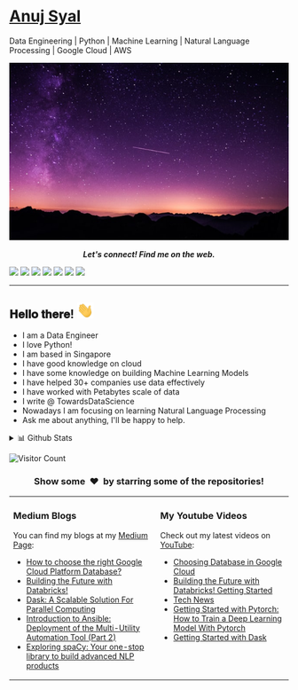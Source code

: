 # [Anuj Syal](https://anujsyal.com/)
Data Engineering | Python | Machine Learning | Natural Language Processing | Google Cloud | AWS

![cover.jpg](cover.jpg)
<p align="center">
  <b><i>Let's connect! Find me on the web.</i></b>

[<img height="30" src="https://img.shields.io/badge/twitter-%231DA1F2.svg?&style=for-the-badge&logo=twitter&logoColor=white" />][twitter]
[<img height="30" src = "https://img.shields.io/badge/Youtube-%23E4405F.svg?&style=for-the-badge&logo=Youtube&logoColor=white">][Youtube] 
[<img height="30" src="https://img.shields.io/badge/Hashnode-%230077B5.svg?&style=for-the-badge&logo=Hashnode&logoColor=white" />][Hashnode]
<a href="mailto:syal.anuj@gmail.com" style="text-decoration:none"><img height="30" src = "https://img.shields.io/badge/gmail-c14438?&style=for-the-badge&logo=gmail&logoColor=white"></a>
[<img height="30" src="https://img.shields.io/badge/linkedin-blue.svg?&style=for-the-badge&logo=linkedin&logoColor=white" />][LinkedIn]
[<img height="30" src="https://img.shields.io/badge/-Medium-000000.svg?&style=for-the-badge&logo=Medium&logoColor=white" />][Medium]
[<img height="30" src = "https://img.shields.io/badge/Instagram-036be4.svg?&style=for-the-badge&logo=Instagram&logoColor=white">][Instagram]
<br />
<hr />


<h2> 𝐇𝐞𝐥𝐥𝐨 𝐭𝐡𝐞𝐫𝐞! <img src="https://raw.githubusercontent.com/ABSphreak/ABSphreak/master/gifs/Hi.gif" width="30px"></h2>
<!-- 🙏 -->
 <!--<img align="right" height="270px" alt="GIF" src="https://i.pinimg.com/originals/e4/26/70/e426702edf874b181aced1e2fa5c6cde.gif" /> -->
 
* I am a Data Engineer
* I love Python!
* I am based in Singapore
* I have good knowledge on cloud
* I have some knowledge on building Machine Learning Models
* I have helped 30+ companies use data effectively
* I have worked with Petabytes scale of data
* I write @ TowardsDataScience
* Nowadays I am focusing on learning Natural Language Processing
* Ask me about anything, I'll be happy to help.


<table><tr><td valign="top" width="50%">

### Medium Blogs
You can find my blogs at my [Medium Page](https://syal-anuj.medium.com/): 
<!-- BLOG-POST-LIST:START -->
- [How to choose the right Google Cloud Platform Database?](https://towardsdatascience.com/how-to-choose-the-right-google-cloud-platform-database-a223f4d7482f?source=rss-df3997c527b4------2)
- [Building the Future with Databricks!](https://medium.datadriveninvestor.com/building-the-future-with-databricks-f18eb702fba9?source=rss-df3997c527b4------2)
- [Dask: A Scalable Solution For Parallel Computing](https://towardsdatascience.com/dask-a-scalable-solution-for-parallel-computing-d1d962f227f6?source=rss-df3997c527b4------2)
- [Introduction to Ansible: Deployment of the Multi-Utility Automation Tool (Part 2)](https://syal-anuj.medium.com/introduction-to-ansible-deployment-of-the-multi-utility-automation-tool-part-2-a078296ee36e?source=rss-df3997c527b4------2)
- [Exploring spaCy: Your one-stop library to build advanced NLP products](https://towardsdatascience.com/exploring-spacy-your-one-stop-library-to-build-advanced-nlp-products-d242d8d753af?source=rss-df3997c527b4------2)
<!-- BLOG-POST-LIST:END -->
</td>
<td valign="top" width="45%">

### My Youtube Videos
Check out my latest videos on [YouTube](https://www.youtube.com/channel/UCO8XsgcjqArk_mAd1VGBMfg):
<!-- YOUTUBE:START -->
- [Choosing Database in Google Cloud](https://www.youtube.com/watch?v=2ATSXqgZY3A)
- [Building the Future with Databricks! Getting Started](https://www.youtube.com/watch?v=ehUziSXaIxA)
- [Tech News ](https://www.youtube.com/watch?v=q19ccBGT5oM)
- [Getting Started with Pytorch: How to Train a Deep Learning Model With Pytorch](https://www.youtube.com/watch?v=HN-sJ2Bm_aA)
- [Getting Started with Dask ](https://www.youtube.com/watch?v=jJcnqtHuCSI)
<!-- YOUTUBE:END -->
</td>

 <details>
<summary>📊 Github Stats</summary>

<p align="center"> <img src="https://github-readme-stats.vercel.app/api?username=syalanuj&show_icons=true&theme=gotham" alt="Anuj Syal | Stats" />

</details>


 ![Visitor Count](https://profile-counter.glitch.me/{syalanuj}/count.svg)
 
 
<h3 align="center">Show some &nbsp;❤️&nbsp; by starring some of the repositories!</h3>

[twitter]: https://twitter.com/anuj_syal
[youtube]: https://www.youtube.com/channel/UCO8XsgcjqArk_mAd1VGBMfg
[Hashnode]: https://anujsyal.com
[gmail]: https://gmail.com
[linkedin]: https://www.linkedin.com/in/anuj-syal-727736101/
[Medium]: https://syal-anuj.medium.com/
[Instagram]: https://www.instagram.com/anujsyal/
